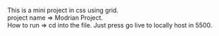 This is a mini project in css using grid.
<br>
project name =>
Modrian Project.
<br>
How to run =>
cd into the file.
Just press go live to locally host in 5500.
